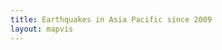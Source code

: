```yaml
---
title: Earthquakes in Asia Pacific since 2009
layout: mapvis
---
```


<script src="{{ site.baseurl }}/js/d3.v3.min.js"></script>

<script type="text/javascript">

  var mapconf = {
      extent: [
        {lat: 0.00, lon: 110.00},
        {lat: -45.00, lon: 175.00}
      ],
      mapid: "mr-yellow.jn4j6iof"
    },
    visconf = {
      duration: 4 * 60 * 1000,
      radExp: 5,
      radExtent: [20, 300],
      durationEntent: [300, 1000],
      cirPoint: {
        radius:  4
      },
      txtPoint: {
        margin: {
          top: 80,
          left: 0
        },
        fontsize: 50
      },
      rectYear: {
        width:  280,
        height: 70,
        margin: 10
      },
      txtYear: {
        margin: {
          top: 50,
          left: 30
        },
        fontsize: 50
      },

      rectTip: {
        width:  300,
        height: 75,
        margin: {
          top: -75/2,
          left: 25
        }
      },
      txtTip: {
        margin: {
          top: 20,
          left: 10
        },
        fontsize: 20
      },

      colorExtent: [
        d3.rgb('#fce94f'),
        d3.rgb('#cc0001')
      ]
    };

  var month = ["Jan","Feb","Mar","Apr","May","Jun","Jul","Aug","Sept","Oct","Nov","Dec"];

  // Visualization setup
  var visDiv = d3.select('#d3l'),
      visSvg = visDiv.append('svg')
      visGrp = visSvg.append('g'),
      grpYear = visSvg.append('g'),
      rectYear = grpYear.append('rect'),
      txtYear = grpYear.append('text'),
      grpPoints = visSvg.append('g'),
      grpTip = visSvg.append('g');

  // D3 Visualization Layer
  function D3Layer() {

    var layer = {},
        bounds,
        feature,
        collection,
        firstDraw = true,
        magExtent,
        dayExtent,
        eqRadius,
        eqDelay,
        eqDuration,
        eqColor;

    layer.parent = visDiv.node();

    layer.project = function(coord) {
      var svgPoint = layer.map.locationPoint({ lat: coord[1], lon: coord[0] });
      return [svgPoint.x, svgPoint.y];
    };

    layer.draw = function() {

      if (firstDraw) {

        var mapDim = layer.map.dimensions,
        btnPlay = d3.select('#btnPlay')
          .attr('disabled', null)
          .on('click', layer.drawPoints);

        visSvg.attr('width',  mapDim.x)
              .attr('height', mapDim.y);
/*
        // Bottom right
        var infoPos = {
          x: mapDim.x - visconf.rectYear.width - visconf.rectYear.margin,
          y: mapDim.y - visconf.rectYear.height - visconf.rectYear.margin
        };
*/

        // Top right
        var infoPos = {
          x: mapDim.x - visconf.rectYear.width - visconf.rectYear.margin,
          y: 0 + visconf.rectYear.margin
        };

        grpYear.attr("transform", "translate(" + infoPos.x + "," + infoPos.y + ")");

        rectYear.attr('id', 'infobox')
            .attr('x', 0)
            .attr('y', 0)
            .attr('width',  visconf.rectYear.width)
            .attr('height', visconf.rectYear.height);

        txtYear.attr('id', 'txtyear')
          .style('font-size', visconf.txtYear.fontsize+'px')
          .attr('x', visconf.txtYear.margin.left)
          .attr('y', visconf.txtYear.margin.top)
          .text('Jan/2009');

        firstDraw = false;
      }

    };

  layer.drawPoints = function() {

    //btnPlay = d3.select('#btnPlay').text('Resume').attr('disabled', 'disabled');
    //btnPlay = d3.select('#btnPlay').attr('disabled', 'disabled');

    path = d3.geo.path()
      .projection(layer.project)
      .pointRadius(0);

    feature.attr("d", path);

    path = d3.geo.path()
      .projection(layer.project)
      .pointRadius(function(item) {
        return eqRadius(item.properties.mag);
      });

    feature.transition()
      .delay(function(item) {
        return eqDelay(item.properties.day);
      })
      .duration(function(item) {
        return eqDuration(item.properties.mag);
      })
      .each('start', function() {
        var mag = this.__data__.properties.mag;
        console.log('start:'+mag);

        d3.select(this)
          .attr('fill', function() {
            return eqColor(Math.floor(mag));
          })
          .attr('fill-opacity', 0.2);

        txtYear.text(this.__data__.properties.month+'/'+this.__data__.properties.year);
      })
      .each('end', function() {

        d3.select(this).attr("fill-opacity", 0.0);

        var mag = this.__data__.properties.mag;
        console.log('end:'+mag);
        if (mag >= 7) {

/*
var html_item = '<li>' + datetime.toLocaleTimeString()+' '+datetime.toLocaleDateString() +
  '<br/>' + this.__data__.properties.place +
  '<br/>' + 'Magnitude: '+this.__data__.properties.mag;
if (this.__data__.properties.dmin !== null) {
  html_item += '<br/>' + 'Depth: '+Math.round(this.__data__.properties.dmin,2)+'km';
}
html_item += '</li>';

$('#earthquake_list').append(html_item);
*/


/*
// Insert circle points
var segments = this.pathSegList;
var pointX = segments.getItem(0).x;
var pointY = segments.getItem(0).y;

var cirPoint = grpPoints.append('circle'),
  txtPoint = grpPoints.append('text'),
  rectTip = grpTip.append('rect'),
  txtTip = grpTip.append('text');

rectTip.attr('id', 'rectTip_'+this.__data__.properties.code)
  .attr('class', 'rectTip')
  .attr('x', pointX+visconf.rectTip.margin.left)
  .attr('y', pointY+visconf.rectTip.margin.top)
  .attr('width',  visconf.rectTip.width)
  .attr('height', visconf.rectTip.height);

txtTip.attr('id', 'txtTip_'+this.__data__.properties.code)
  .attr('class', 'txtTip')
  .attr('x', pointX+visconf.rectTip.margin.left+visconf.txtTip.margin.left)
  .attr('y', pointY+visconf.rectTip.margin.top+visconf.txtTip.margin.top);


  // Fill tooltip with point data
  var datetime = new Date(this.__data__.properties.time);

  txtTip.append('tspan')
    .text(datetime.toLocaleTimeString()+' '+datetime.toLocaleDateString());

  txtTip.append('tspan')
    .attr('x', txtTip.attr('x'))
    .attr('dy', 22)
    .text(this.__data__.properties.place);

  txtTip.append('tspan')
    .attr('x', txtTip.attr('x'))
    .attr('dy', 22)
    .text('Magnitude: '+this.__data__.properties.mag);

  if (this.__data__.properties.dmin !== null) {
    txtTip.append('tspan')
      .attr('x', txtTip.attr('x'))
      .attr('dy', 22)
      .text('Depth: '+Math.round(this.__data__.properties.dmin,2)+'km');
  }

cirPoint.attr('id', 'cirPoint_'+this.__data__.properties.code)
  .style("fill", document.defaultView.getComputedStyle(this, null).getPropertyValue("fill"))
  .attr('class', 'cirPoint')
  .attr('cx', pointX)
  .attr('cy', pointY)
  .attr('r', visconf.cirPoint.radius)
    .on("mouseover", function() { 
       d3.select(this)
        .style("stroke", "#fff")
        .transition()
        .duration(1000)
        .style("stroke", "#B23600");

      rectTip
        .style("opacity", 0)
        .transition()
        .duration(1000)
        .style("opacity", 1);

      txtTip
        .style("opacity", 0)
        .transition()
        .duration(1000)
        .style("opacity", 1);

    })
    .on("mouseout", function() { 
       d3.select(this)
         // if you remove this transition, 
         // the "mouseover" transition takes precedence 
         // and leaves the border "stuck" at red
         .transition()     
         .duration(500)
        .style("stroke", "#fff");

      rectTip
        .style("opacity", 1)
        .transition()
        .duration(1000)
        .style("opacity", 0);

      txtTip
        .style("opacity", 1)
        .transition()
        .duration(1000)
        .style("opacity", 0);

      });
*/


        }


      })
      .attr('d', path);
    };

  layer.data = function(x) {
      collection = x,
      bounds = d3.geo.bounds(collection),
      feature = visGrp.selectAll('path')
        .data(collection.features)
        .enter()
        .append('path');

      // Compute the data extent
      magExtent = d3.extent(collection.features, function(item) {
          return item.properties.mag;
        }),
      dayExtent = d3.extent(collection.features, function(item) {
          return item.properties.day;
        });

      // Compute the delay, color, radius and duration scales
      eqRadius = d3.scale.pow()
        .domain(magExtent)
        .rangeRound(visconf.radExtent)
        .exponent(visconf.radExp),
      eqDelay = d3.scale.linear()
        .domain(dayExtent)
        .rangeRound([10, visconf.duration]),
      eqDuration = d3.scale.linear()
        .domain(magExtent)
        .rangeRound(visconf.durationEntent),
      eqColor = d3.scale.linear()
        .domain(magExtent)
        .range(visconf.colorExtent);

      return layer;
    };

    layer.extent = function() {
      return new MM.Extent(
        new MM.Location(bounds[0][1], bounds[0][0]),
        new MM.Location(bounds[1][1], bounds[1][0]));
    };

    return layer;

  };

  function epochDay(datetime) {
    var MS_DAY = 24 * 60 * 60 * 1000,
          ms_epoch = Date.parse(datetime);
      return (ms_epoch - ms_epoch % MS_DAY) / MS_DAY;
  };

  // Load the data
  d3.json('data/usgs_3plus_dsc.json', function(earthquakeData) {

    // Add additional data to the eartquake events
    var earthquakePoints = earthquakeData.features,
        firstDate = new Date(earthquakePoints[0].properties.time),
        dayOffset = Math.abs(epochDay(firstDate));

    earthquakePoints.forEach(function(item) {
      var datetime = new Date(item.properties.time);
      item.properties['day'] = epochDay(datetime) + dayOffset;
      item.properties['month'] = month[datetime.getMonth()];
      item.properties['year'] = datetime.getFullYear();

    });

    // Load and draw the map
    mapbox.load(mapconf.mapid, function(mbmap) {
      map = mapbox.map("map", mbmap.layer, null, []);
      earthquakeLayer = D3Layer().data(earthquakeData);
      map.addLayer(earthquakeLayer);

      // Configure the inital state of the map
      map.setExtent(mapconf.extent);
      //map.zoom(mapconf.zoom);
      //map.ui.zoomer.add();
      map.ui.attribution.add()
        .content('<a href="http://mapbox.com/about/maps">Mapbox</a>');
    });

  });

</script>
